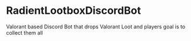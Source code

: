 # RadientLootboxDiscordBot
Valorant based Discord Bot that drops Valorant Loot and players goal is to collect them all 
